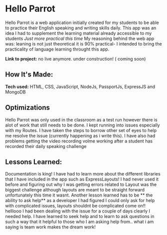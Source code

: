 # Hello Parrot
Hello Parrot is a web application initially created for my students to be able to practice their English speaking and writing skills daily. This app was an idea I had to supplement the learning material already accessible to my students *Just more practical this time* My reasoning behind the web app was: leaning is not just theoretical it is 90% practical- I intended to bring the practicality of language learning throught this app.

**Link to project:** no live anymore. under construction! ( coming soon)


## How It's Made:

**Tech used:** HTML, CSS, JavaScript, NodeJs, PassportJs, ExpressJS and MongoDB

## Optimizations

Hello Parrot was only used in the classroom as a test run however there is alot of work that still needs to be done. I kept running into issues especially with my Routes. I have taken the steps to borrow other set of eyes to help me resolve the issue (currently happening as i write this). I have also had problems getting the video recording volme working after a student has recorded their daily speaking challenge 



## Lessons Learned:

Documentation is king! I have had to learn more about the different libraries that I have included in the app such as ExpressLayouts! I had never used it before and figuring out why I was getting errors related to Layout was the biggest challenge although layouts are meant to be straight forward unfortunately this time it wasnt. Another lesson learned has to be ** the ability to ask help** as a developer I had figured I could only ask for help with complicated issues, layouts shouldnt be complicated come on!! helllooo I had been dealing with the issue for a couple of days clearly I needed help. I have learned to seek help and to learn to ask questions in such a way that it helpful to those who I am asking help from..  what i am saying is team work makes the dream work!
